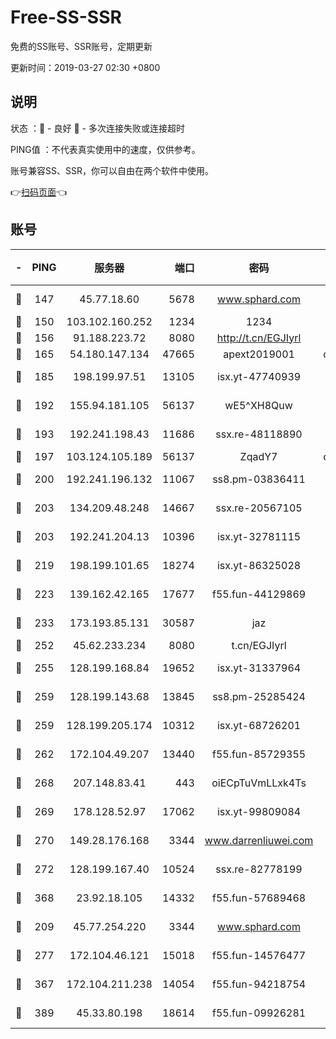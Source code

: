 # Free-SS-SSR

免费的SS账号、SSR账号，定期更新

更新时间：2019-03-27 02:30 +0800

## 说明

状态     ：🙂 - 良好 🙁 - 多次连接失败或连接超时

PING值   ：不代表真实使用中的速度，仅供参考。

账号兼容SS、SSR，你可以自由在两个软件中使用。

👉[扫码页面](https://liesauer.github.io/Free-SS-SSR/)👈

## 账号

|-|PING|服务器|端口|密码|加密方式|区域|
|:----:|:----:|:-----:|-----:|:----:|:----:|:----:|
|🙂|147|45.77.18.60|5678|www.sphard.com|aes-256-cfb|JP|
|🙂|150|103.102.160.252|1234|1234|rc4-md5|JP|
|🙂|156|91.188.223.72|8080|http://t.cn/EGJIyrl|rc4-md5|RU|
|🙂|165|54.180.147.134|47665|apext2019001|chacha20|KR|
|🙂|185|198.199.97.51|13105|isx.yt-47740939|aes-256-cfb|US|
|🙂|192|155.94.181.105|56137|wE5^XH8Quw|aes-256-cfb|US|
|🙂|193|192.241.198.43|11686|ssx.re-48118890|aes-256-cfb|US|
|🙂|197|103.124.105.189|56137|ZqadY7|chacha20|US|
|🙂|200|192.241.196.132|11067|ss8.pm-03836411|aes-256-cfb|US|
|🙂|203|134.209.48.248|14667|ssx.re-20567105|aes-256-cfb|US|
|🙂|203|192.241.204.13|10396|isx.yt-32781115|aes-256-cfb|US|
|🙂|219|198.199.101.65|18274|isx.yt-86325028|aes-256-cfb|US|
|🙂|223|139.162.42.165|17677|f55.fun-44129869|aes-256-cfb|SG|
|🙂|233|173.193.85.131|30587|jaz|aes-256-cfb|US|
|🙂|252|45.62.233.234|8080|t.cn/EGJIyrl|rc4-md5|CA|
|🙂|255|128.199.168.84|19652|isx.yt-31337964|aes-256-cfb|SG|
|🙂|259|128.199.143.68|13845|ss8.pm-25285424|aes-256-cfb|SG|
|🙂|259|128.199.205.174|10312|isx.yt-68726201|aes-256-cfb|SG|
|🙂|262|172.104.49.207|13440|f55.fun-85729355|aes-256-cfb|SG|
|🙂|268|207.148.83.41|443|oiECpTuVmLLxk4Ts|aes-256-cfb|AU|
|🙂|269|178.128.52.97|17062|isx.yt-99809084|aes-256-cfb|SG|
|🙂|270|149.28.176.168|3344|www.darrenliuwei.com|aes-256-cfb|AU|
|🙂|272|128.199.167.40|10524|ssx.re-82778199|aes-256-cfb|SG|
|🙂|368|23.92.18.105|14332|f55.fun-57689468|aes-256-cfb|US|
|🙂|209|45.77.254.220|3344|www.sphard.com|aes-256-cfb|SG|
|🙂|277|172.104.46.121|15018|f55.fun-14576477|aes-256-cfb|SG|
|🙂|367|172.104.211.238|14054|f55.fun-94218754|aes-256-cfb|US|
|🙂|389|45.33.80.198|18614|f55.fun-09926281|aes-256-cfb|US|
